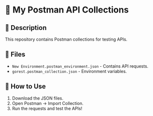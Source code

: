 # 🚀 My Postman API Collections

## 📌 Description
This repository contains Postman collections for testing APIs.

## 📂 Files
- `New Environment.postman_environment.json` - Contains API requests.
- `gorest.postman_collection.json` - Environment variables.

## 🚀 How to Use
1. Download the JSON files.
2. Open Postman → Import Collection.
3. Run the requests and test the APIs!
